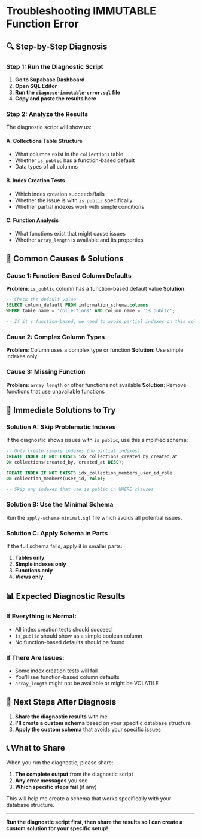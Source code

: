 # Troubleshooting IMMUTABLE Function Error

## 🔍 **Step-by-Step Diagnosis**

### **Step 1: Run the Diagnostic Script**
1. **Go to Supabase Dashboard**
2. **Open SQL Editor**
3. **Run the `diagnose-immutable-error.sql` file**
4. **Copy and paste the results here**

### **Step 2: Analyze the Results**

The diagnostic script will show us:

#### **A. Collections Table Structure**
- What columns exist in the `collections` table
- Whether `is_public` has a function-based default
- Data types of all columns

#### **B. Index Creation Tests**
- Which index creation succeeds/fails
- Whether the issue is with `is_public` specifically
- Whether partial indexes work with simple conditions

#### **C. Function Analysis**
- What functions exist that might cause issues
- Whether `array_length` is available and its properties

## 🎯 **Common Causes & Solutions**

### **Cause 1: Function-Based Column Defaults**
**Problem**: `is_public` column has a function-based default value
**Solution**: 
```sql
-- Check the default value
SELECT column_default FROM information_schema.columns 
WHERE table_name = 'collections' AND column_name = 'is_public';

-- If it's function-based, we need to avoid partial indexes on this column
```

### **Cause 2: Complex Column Types**
**Problem**: Column uses a complex type or function
**Solution**: Use simple indexes only

### **Cause 3: Missing Function**
**Problem**: `array_length` or other functions not available
**Solution**: Remove functions that use unavailable functions

## 🚀 **Immediate Solutions to Try**

### **Solution A: Skip Problematic Indexes**
If the diagnostic shows issues with `is_public`, use this simplified schema:

```sql
-- Only create simple indexes (no partial indexes)
CREATE INDEX IF NOT EXISTS idx_collections_created_by_created_at 
ON collections(created_by, created_at DESC);

CREATE INDEX IF NOT EXISTS idx_collection_members_user_id_role 
ON collection_members(user_id, role);

-- Skip any indexes that use is_public in WHERE clauses
```

### **Solution B: Use the Minimal Schema**
Run the `apply-schema-minimal.sql` file which avoids all potential issues.

### **Solution C: Apply Schema in Parts**
If the full schema fails, apply it in smaller parts:

1. **Tables only**
2. **Simple indexes only**
3. **Functions only**
4. **Views only**

## 📊 **Expected Diagnostic Results**

### **If Everything is Normal:**
- All index creation tests should succeed
- `is_public` should show as a simple boolean column
- No function-based defaults should be found

### **If There Are Issues:**
- Some index creation tests will fail
- You'll see function-based column defaults
- `array_length` might not be available or might be VOLATILE

## 🔧 **Next Steps After Diagnosis**

1. **Share the diagnostic results** with me
2. **I'll create a custom schema** based on your specific database structure
3. **Apply the custom schema** that avoids your specific issues

## 📞 **What to Share**

When you run the diagnostic, please share:

1. **The complete output** from the diagnostic script
2. **Any error messages** you see
3. **Which specific steps fail** (if any)

This will help me create a schema that works specifically with your database structure.

---

**Run the diagnostic script first, then share the results so I can create a custom solution for your specific setup!**
